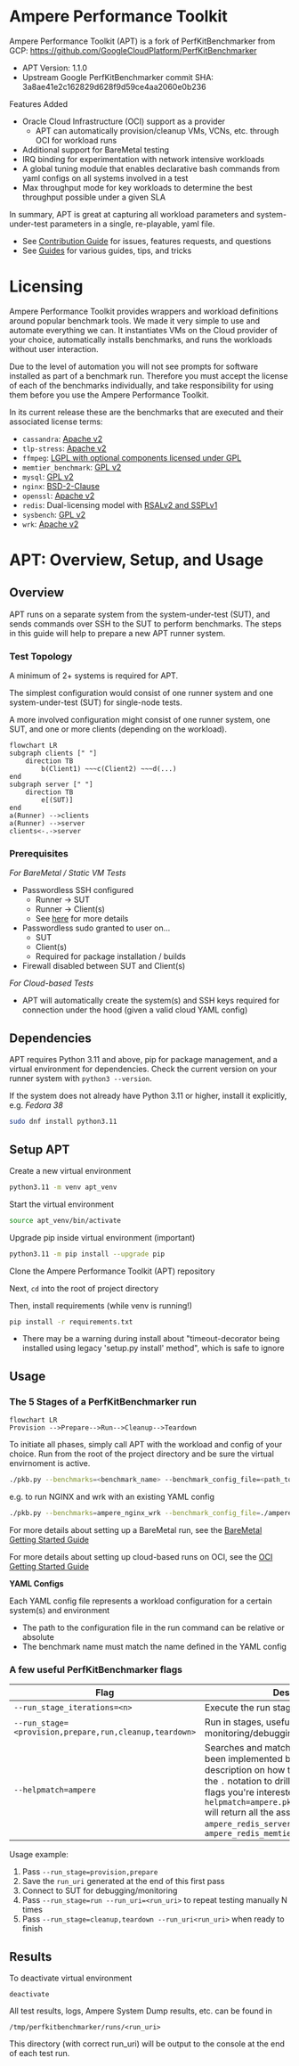 # Ampere Performance Toolkit

Ampere Performance Toolkit (APT) is a fork of PerfKitBenchmarker from GCP: https://github.com/GoogleCloudPlatform/PerfKitBenchmarker

- APT Version: 1.1.0
- Upstream Google PerfKitBenchmarker commit SHA: 3a8ae41e2c162829d628f9d59ce4aa2060e0b236

Features Added

- Oracle Cloud Infrastructure (OCI) support as a provider
    - APT can automatically provision/cleanup VMs, VCNs, etc. through OCI for workload runs
- Additional support for BareMetal testing
- IRQ binding for experimentation with network intensive workloads
- A global tuning module that enables declarative bash commands from yaml configs on all systems involved in a test
- Max throughput mode for key workloads to determine the best throughput possible under a given SLA

In summary, APT is great at capturing all workload parameters and system-under-test parameters in a single, re-playable,
yaml file.

- See [Contribution Guide](ampere/pkb/docs/CONTRIBUTING.md) for issues, features requests, and questions 
- See [Guides](ampere/pkb/docs/guides) for various guides, tips, and tricks

# Licensing

Ampere Performance Toolkit provides wrappers and workload definitions around popular
benchmark tools. We made it very simple to use and automate everything we can.
It instantiates VMs on the Cloud provider of your choice, automatically installs
benchmarks, and runs the workloads without user interaction.

Due to the level of automation you will not see prompts for software installed
as part of a benchmark run. Therefore you must accept the license of each of the
benchmarks individually, and take responsibility for using them before you use
the Ampere Performance Toolkit. 

In its current release these are the benchmarks that are executed and their associated license terms:

- `cassandra`: [Apache v2](https://github.com/apache/cassandra/blob/trunk/LICENSE.txt)
- `tlp-stress`: [Apache v2](https://github.com/thelastpickle/tlp-stress/blob/master/LICENSE.txt)
- `ffmpeg`: [LGPL with optional components licensed under GPL](https://github.com/FFmpeg/FFmpeg/blob/master/LICENSE.md)
- `memtier_benchmark`: [GPL v2](https://github.com/RedisLabs/memtier_benchmark?tab=GPL-2.0-1-ov-file)
- `mysql`: [GPL v2](https://github.com/mysql/mysql-server/blob/trunk/LICENSE)
- `nginx`: [BSD-2-Clause](https://github.com/nginx/nginx/blob/master/LICENSE)
- `openssl`: [Apache v2](https://github.com/openssl/openssl/blob/master/LICENSE.txt)
- `redis`: Dual-licensing model with [RSALv2 and SSPLv1](https://github.com/redis/redis/blob/unstable/LICENSE.txt)
- `sysbench`: [GPL v2](https://github.com/akopytov/sysbench?tab=GPL-2.0-1-ov-file#readme)
- `wrk`: [Apache v2](https://github.com/wg/wrk/blob/master/LICENSE)

# APT: Overview, Setup, and Usage

## Overview

APT runs on a separate system from the system-under-test (SUT), and sends commands over SSH to the SUT to perform benchmarks. The steps in this guide will help to prepare a new APT runner system.

### Test Topology

A minimum of 2+ systems is required for APT. 

The simplest configuration would consist of one runner system and one system-under-test (SUT) for single-node tests. 

A more involved configuration might consist of one runner system, one SUT, and one or more clients (depending on the workload).

```mermaid
flowchart LR
subgraph clients [" "]
    direction TB
        b(Client1) ~~~c(Client2) ~~~d(...)
end
subgraph server [" "]
    direction TB
        e[(SUT)]
end
a(Runner) -->clients
a(Runner) -->server
clients<-.->server
```

### Prerequisites
*For BareMetal / Static VM Tests*
- Passwordless SSH configured
  - Runner -> SUT
  - Runner -> Client(s)
  - See [here](ampere/pkb/docs/guides/passwordless-ssh.md) for more details
- Passwordless sudo granted to user on...
  - SUT
  - Client(s)
  - Required for package installation / builds
- Firewall disabled between SUT and Client(s)

*For Cloud-based Tests*
- APT will automatically create the system(s) and SSH keys required for connection under the hood (given a valid cloud YAML config) 


## Dependencies

APT requires Python 3.11 and above, pip for package management, and a virtual environment for dependencies. Check the current version on your runner system with `python3 --version`. 

If the system does not already have Python 3.11 or higher, install it explicitly, e.g. *Fedora 38*

```bash
sudo dnf install python3.11
```

## Setup APT

Create a new virtual environment

```bash
python3.11 -m venv apt_venv
```

Start the virtual environment

```bash
source apt_venv/bin/activate
```

Upgrade pip inside virtual environment (important)

```bash
python3.11 -m pip install --upgrade pip
```

Clone the Ampere Performance Toolkit (APT) repository 

Next, `cd` into the root of project directory

Then, install requirements (while venv is running!)

```bash
pip install -r requirements.txt
```

- There may be a warning during install about "timeout-decorator being installed using legacy 'setup.py install' method", which is safe to ignore 


## Usage

### The 5 Stages of a PerfKitBenchmarker run

```mermaid
flowchart LR
Provision -->Prepare-->Run-->Cleanup-->Teardown
```

To initiate all phases, simply call APT with the workload and config of your choice. Run from the root of the project directory and be sure the virtual envirnoment is active.

```bash
./pkb.py --benchmarks=<benchmark_name> --benchmark_config_file=<path_to_config>
```

e.g. to run NGINX and wrk with an existing YAML config
```bash
./pkb.py --benchmarks=ampere_nginx_wrk --benchmark_config_file=./ampere/pkb/configs/example_nginx.yml
```

For more details about setting up a BareMetal run, see the [BareMetal Getting Started Guide](ampere/pkb/docs/guides/baremetal-getting-started.md)

For more details about setting up cloud-based runs on OCI, see the [OCI Getting Started Guide](ampere/pkb/docs/guides/oci-getting-started.md)

**YAML Configs**

Each YAML config file represents a workload configuration for a certain system(s) and environment
- The path to the configuration file in the run command can be relative or absolute
- The benchmark name must match the name defined in the YAML config

### A few useful PerfKitBenchmarker flags

| Flag | Description |
| ---- | ----------- |
| `--run_stage_iterations=<n>` | Execute the run stage N times in a row |
| `--run_stage=<provision,prepare,run,cleanup,teardown>` | Run in stages, useful for monitoring/debugging between runs |
|`--helpmatch=ampere`|Searches and matches any flag that has been implemented by Ampere with a description on how to use it. You can use the `.` notation to drill down in to specific flags you're interested in. E.G. `./pkb.py --helpmatch=ampere.pkb.linux_packages.redis` will return all the associated `ampere_redis_server` flags for running `ampere_redis_memtier`|

Usage example:
1. Pass `--run_stage=provision,prepare`
2. Save the `run_uri` generated at the end of this first pass
3. Connect to SUT for debugging/monitoring
4. Pass `--run_stage=run --run_uri=<run_uri>` to repeat testing manually N times
5. Pass `--run_stage=cleanup,teardown --run_uri<run_uri>` when ready to finish

## Results

To deactivate virtual environment

`deactivate`

All test results, logs, Ampere System Dump results, etc. can be found in

`/tmp/perfkitbenchmarker/runs/<run_uri>`

This directory (with correct run_uri) will be output to the console at the end of each test run.
